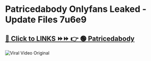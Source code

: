 
 # Patricedabody Onlyfans Leaked - Update Files 7u6e9

## <h2><a href="https://clipsfans.com/Patricedabody&ref=git">🔗 Click to LINKS ⏩⏩ 👉 🟢 Patricedabody </a></h2>

<a href="https://clipsfans.com/Patricedabody&ref=git" rel="nofollow" data-target="animated-image.originalLink"><img src="https://i.ibb.co.com/xMMVF88/686577567.gif" alt="Viral Video Original" style="max-width: 100%; display: inline-block;" data-target="animated-image.originalImage"></a>

